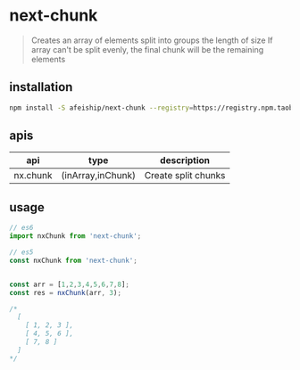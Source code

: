 # next-chunk
> Creates an array of elements split into groups the length of size If array can&#39;t be split evenly, the final chunk will be the remaining elements

## installation
```bash
npm install -S afeiship/next-chunk --registry=https://registry.npm.taobao.org
```

## apis
| api      | type              | description          |
| -------- | ----------------- | -------------------- |
| nx.chunk | (inArray,inChunk) | Create split chunks |

## usage
```js
// es6
import nxChunk from 'next-chunk';

// es5
const nxChunk from 'next-chunk';


const arr = [1,2,3,4,5,6,7,8];
const res = nxChunk(arr, 3);

/*
  [ 
    [ 1, 2, 3 ], 
    [ 4, 5, 6 ], 
    [ 7, 8 ] 
  ]
*/
```
